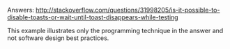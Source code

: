 Answers: http://stackoverflow.com/questions/31998205/is-it-possible-to-disable-toasts-or-wait-until-toast-disappears-while-testing

This example illustrates only the programming technique in the answer and not software design best practices.
